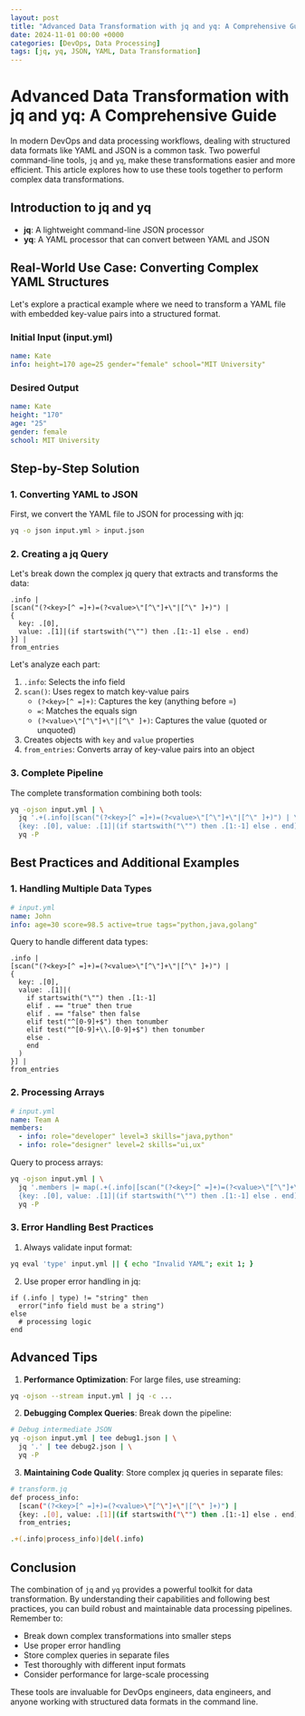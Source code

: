 ```yaml
---
layout: post
title: "Advanced Data Transformation with jq and yq: A Comprehensive Guide"
date: 2024-11-01 00:00 +0000
categories: [DevOps, Data Processing]
tags: [jq, yq, JSON, YAML, Data Transformation]
---
```

# Advanced Data Transformation with jq and yq: A Comprehensive Guide

In modern DevOps and data processing workflows, dealing with structured data formats like YAML and JSON is a common task. Two powerful command-line tools, `jq` and `yq`, make these transformations easier and more efficient. This article explores how to use these tools together to perform complex data transformations.

## Introduction to jq and yq

- **jq**: A lightweight command-line JSON processor
- **yq**: A YAML processor that can convert between YAML and JSON

## Real-World Use Case: Converting Complex YAML Structures

Let's explore a practical example where we need to transform a YAML file with embedded key-value pairs into a structured format.

### Initial Input (input.yml)
```yaml
name: Kate
info: height=170 age=25 gender="female" school="MIT University"
```

### Desired Output
```yaml
name: Kate
height: "170"
age: "25"
gender: female
school: MIT University
```

## Step-by-Step Solution

### 1. Converting YAML to JSON
First, we convert the YAML file to JSON for processing with jq:
```bash
yq -o json input.yml > input.json
```

### 2. Creating a jq Query
Let's break down the complex jq query that extracts and transforms the data:

```jq
.info |
[scan("(?<key>[^ =]+)=(?<value>\"[^\"]+\"|[^\" ]+)") | 
{
  key: .[0], 
  value: .[1]|(if startswith("\"") then .[1:-1] else . end)
}] |
from_entries
```

Let's analyze each part:

1. `.info`: Selects the info field
2. `scan()`: Uses regex to match key-value pairs
   - `(?<key>[^ =]+)`: Captures the key (anything before =)
   - `=`: Matches the equals sign
   - `(?<value>\"[^\"]+\"|[^\" ]+)`: Captures the value (quoted or unquoted)
3. Creates objects with `key` and `value` properties
4. `from_entries`: Converts array of key-value pairs into an object

### 3. Complete Pipeline
The complete transformation combining both tools:

```bash
yq -ojson input.yml | \
  jq '.+(.info|[scan("(?<key>[^ =]+)=(?<value>\"[^\"]+\"|[^\" ]+)") | \
  {key: .[0], value: .[1]|(if startswith("\"") then .[1:-1] else . end)}]|from_entries)|del(.info)' | \
  yq -P
```

## Best Practices and Additional Examples

### 1. Handling Multiple Data Types

```yaml
# input.yml
name: John
info: age=30 score=98.5 active=true tags="python,java,golang"
```

Query to handle different data types:
```jq
.info |
[scan("(?<key>[^ =]+)=(?<value>\"[^\"]+\"|[^\" ]+)") |
{
  key: .[0],
  value: .[1]|(
    if startswith("\"") then .[1:-1]
    elif . == "true" then true
    elif . == "false" then false
    elif test("^[0-9]+$") then tonumber
    elif test("^[0-9]+\\.[0-9]+$") then tonumber
    else .
    end
  )
}] |
from_entries
```

### 2. Processing Arrays

```yaml
# input.yml
name: Team A
members:
  - info: role="developer" level=3 skills="java,python"
  - info: role="designer" level=2 skills="ui,ux"
```

Query to process arrays:
```bash
yq -ojson input.yml | \
  jq '.members |= map(.+(.info|[scan("(?<key>[^ =]+)=(?<value>\"[^\"]+\"|[^\" ]+)") | \
  {key: .[0], value: .[1]|(if startswith("\"") then .[1:-1] else . end)}]|from_entries)|del(.info))' | \
  yq -P
```

### 3. Error Handling Best Practices

1. Always validate input format:
```bash
yq eval 'type' input.yml || { echo "Invalid YAML"; exit 1; }
```

2. Use proper error handling in jq:
```jq
if (.info | type) != "string" then
  error("info field must be a string")
else
  # processing logic
end
```

## Advanced Tips

1. **Performance Optimization**: For large files, use streaming:
```bash
yq -ojson --stream input.yml | jq -c ...
```

2. **Debugging Complex Queries**: Break down the pipeline:
```bash
# Debug intermediate JSON
yq -ojson input.yml | tee debug1.json | \
  jq '.' | tee debug2.json | \
  yq -P
```

3. **Maintaining Code Quality**: Store complex jq queries in separate files:
```bash
# transform.jq
def process_info:
  [scan("(?<key>[^ =]+)=(?<value>\"[^\"]+\"|[^\" ]+)") |
  {key: .[0], value: .[1]|(if startswith("\"") then .[1:-1] else . end)}] |
  from_entries;

.+(.info|process_info)|del(.info)
```

## Conclusion

The combination of `jq` and `yq` provides a powerful toolkit for data transformation. By understanding their capabilities and following best practices, you can build robust and maintainable data processing pipelines. Remember to:

- Break down complex transformations into smaller steps
- Use proper error handling
- Store complex queries in separate files
- Test thoroughly with different input formats
- Consider performance for large-scale processing

These tools are invaluable for DevOps engineers, data engineers, and anyone working with structured data formats in the command line.
